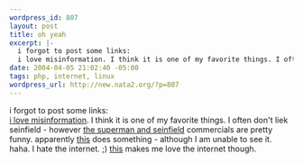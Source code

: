 ```yaml
--- 
wordpress_id: 807
layout: post
title: oh yeah
excerpt: |-
  i forgot to post some links: 
  i love misinformation. I think it is one of my favorite things. I often don't liek seinfield - however the superman and seinfield commercials are pretty funny. apparently this d...
date: 2004-04-05 21:02:40 -05:00
tags: php, internet, linux
wordpress_url: http://new.nata2.org/?p=807
---
```

i forgot to post some links: <br/>
<a href="http://www.thoraxcorp.com">i love misinformation</a>. I think it is one of my favorite things. I often don't liek seinfield - however <a href="http://www.jerry.digisle.tv/room.html">the superman and seinfield</a> commercials are pretty funny. apparently <a href="http://www.flash-gear.com/draw/drw.php?id=2788&amp;a=139143950&amp;c=310144110">this</a> does something - although I am unable to see it. haha. I hate the internet. ;) <a href="http://www.linux.ie/pipermail/ilug/2004-April/013049.html">this</a> makes me love the internet though.

